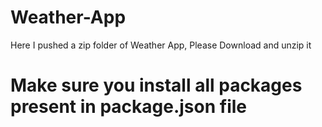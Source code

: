 # Weather-App
Here I pushed a zip folder of Weather App, Please Download and unzip it

# Make sure you install all packages present in package.json file
